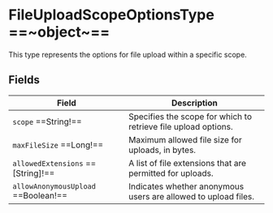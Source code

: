 # FileUploadScopeOptionsType ==~object~==

This type represents the options for file upload within a specific scope.

## Fields

| Field                             | Description                                                   |
|-----------------------------------|---------------------------------------------------------------|
| `scope` ==String!==               | Specifies the scope for which to retrieve file upload options.|
| `maxFileSize` ==Long!==           | Maximum allowed file size for uploads, in bytes.              |
| `allowedExtensions` ==[String]!==  | A list of file extensions that are permitted for uploads.      |
| `allowAnonymousUpload` ==Boolean!==| Indicates whether anonymous users are allowed to upload files. |